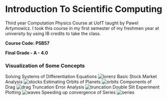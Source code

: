 # Introduction To Scientific Computing

Third year Computation Physics Course at UofT taught by Pawel Artymowicz. I took this course in my first semester of my freshmen year at university by using IB credits to take the class.

**Course Code: PSB57**

**Final Grade - A - 4.0**

### Visualization of Some Concepts

Solving Systems of Differentiation Equations
![lorenz](/images/lorenz.png)
Basic Stock Market Analysis
![stocks](/images/stocks.png)
Estimating Orbits of Planets
![orbits](/images/orbits.png)
Components of Drag
![drag](/images/drag.png)
Truncation Error Analysis
![truncation](/images/truncation.png)
Double Slit Experiment Plotting
![waves](/images/waves.png)
Speeding up convergence of Series
![series](/images/series.png)

